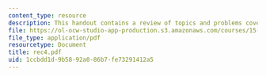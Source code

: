 ```yaml
---
content_type: resource
description: This handout contains a review of topics and problems covered in class.
file: https://ol-ocw-studio-app-production.s3.amazonaws.com/courses/15-084j-nonlinear-programming-spring-2004/1ccbdd1d9b5892a086b7fe73291412a5_rec4.pdf
file_type: application/pdf
resourcetype: Document
title: rec4.pdf
uid: 1ccbdd1d-9b58-92a0-86b7-fe73291412a5
---
```

